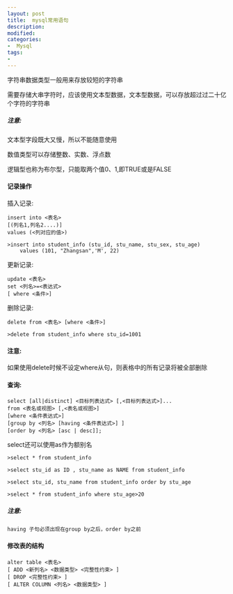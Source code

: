 ```yaml
---
layout: post
title:  mysql常用语句
description: 
modified: 
categories: 
-  Mysql
tags:
- 
---
```


字符串数据类型一般用来存放较短的字符串

需要存储大串字符时，应该使用文本型数据，文本型数据，可以存放超过过二十亿个字符的字符串

##### 注意:

文本型字段既大又慢，所以不能随意使用

数值类型可以存储整数、实数、浮点数

逻辑型也称为布尔型，只能取两个值0、1,即TRUE或是FALSE


#### 记录操作

插入记录:
	
	insert into <表名>
	[(列名1,列名2....)]
	values (<列对应的值>)

	>insert into student_info (stu_id, stu_name, stu_sex, stu_age) 
		values (101, "Zhangsan",'M', 22)
	
更新记录:
	
	update <表名>
	set <列名>=<表达式>
	[ where <条件>]

删除记录:

	delete from <表名> [where <条件>]

	>delete from student_info where stu_id=1001

#### 注意:

如果使用delete时候不设定where从句，则表格中的所有记录将被全部删除


#### 查询:

	select [all|distinct] <目标列表达式> [,<目标列表达式>]...
	from <表名或视图> [,<表名或视图>]
	[where <条件表达式>]
	[group by <列名> [having <条件表达式>] ]
	[order by <列名> [asc | desc]];

select还可以使用as作为额别名

	>select * from student_info

	>select stu_id as ID , stu_name as NAME from student_info

	>select stu_id, stu_name from student_info order by stu_age

	>select * from student_info where stu_age>20



##### 注意:
	having 子句必须出现在group by之后，order by之前


#### 修改表的结构

    alter table <表名>
	[ ADD <新列名> <数据类型> <完整性约束> ]
	[ DROP <完整性约束> ]
	[ ALTER COLUMN <列名> <数据类型> ]



